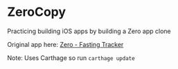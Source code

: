 # ZeroCopy
Practicing building iOS apps by building a Zero app clone

Original app here: [Zero - Fasting Tracker](https://itunes.apple.com/gb/app/zero-fasting-tracker/id1168348542?mt=8)

Note: Uses Carthage so run `carthage update`
